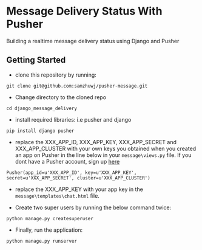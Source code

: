 # Message Delivery Status With Pusher
Building a realtime message delivery status using Django and Pusher
## Getting Started
- clone this repository by running: 
```
git clone git@github.com:samzhuwj/pusher-message.git
```
- Change directory to the cloned repo
```
cd django_message_delivery
```
- install required libraries: i.e pusher and django
```
pip install django pusher
```
- replace the XXX_APP_ID, XXX_APP_KEY, XXX_APP_SECRET and XXX_APP_CLUSTER with your own keys you obtained when you created an app on Pusher in the line below in your `message\views.py` file. If you dont have a Pusher account, sign up [here](Https://pusher.com) 
```
Pusher(app_id=u'XXX_APP_ID', key=u'XXX_APP_KEY', secret=u'XXX_APP_SECRET', cluster=u'XXX_APP_CLUSTER')
```
- replace the XXX_APP_KEY with your app key in the `message\templates\chat.html` file.

- Create two super users by running the below command twice:
```
python manage.py createsuperuser
```
- Finally, run the application:
```
python manage.py runserver
```

